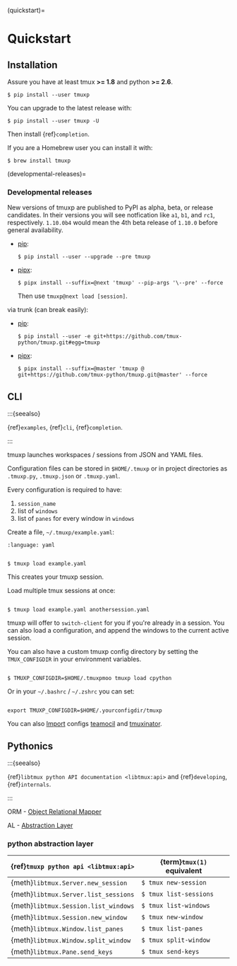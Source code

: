 (quickstart)=

# Quickstart

## Installation

Assure you have at least tmux **>= 1.8** and python **>= 2.6**.

```console
$ pip install --user tmuxp
```

You can upgrade to the latest release with:

```console
$ pip install --user tmuxp -U
```

Then install {ref}`completion`.

If you are a Homebrew user you can install it with:

```console
$ brew install tmuxp
```

(developmental-releases)=

### Developmental releases

New versions of tmuxp are published to PyPI as alpha, beta, or release candidates.
In their versions you will see notfication like `a1`, `b1`, and `rc1`, respectively.
`1.10.0b4` would mean the 4th beta release of `1.10.0` before general availability.

- [pip]\:

  ```console
  $ pip install --user --upgrade --pre tmuxp
  ```

- [pipx]\:

  ```console
  $ pipx install --suffix=@next 'tmuxp' --pip-args '\--pre' --force
  ```

  Then use `tmuxp@next load [session]`.

via trunk (can break easily):

- [pip]\:

  ```console
  $ pip install --user -e git+https://github.com/tmux-python/tmuxp.git#egg=tmuxp
  ```

- [pipx]\:

  ```console
  $ pipx install --suffix=@master 'tmuxp @ git+https://github.com/tmux-python/tmuxp.git@master' --force
  ```

[pip]: https://pip.pypa.io/en/stable/
[pipx]: https://pypa.github.io/pipx/docs/

## CLI

:::{seealso}

{ref}`examples`, {ref}`cli`, {ref}`completion`.

:::

tmuxp launches workspaces / sessions from JSON and YAML files.

Configuration files can be stored in `$HOME/.tmuxp` or in project
directories as `.tmuxp.py`, `.tmuxp.json` or `.tmuxp.yaml`.

Every configuration is required to have:

1. `session_name`
2. list of `windows`
3. list of `panes` for every window in `windows`

Create a file, `~/.tmuxp/example.yaml`:

```{literalinclude} ../examples/2-pane-vertical.yaml
:language: yaml

```

```console

$ tmuxp load example.yaml

```

This creates your tmuxp session.

Load multiple tmux sessions at once:

```console

$ tmuxp load example.yaml anothersession.yaml

```

tmuxp will offer to `switch-client` for you if you're already in a
session. You can also load a configuration, and append the windows to
the current active session.

You can also have a custom tmuxp config directory by setting the
`TMUX_CONFIGDIR` in your environment variables.

```console

$ TMUXP_CONFIGDIR=$HOME/.tmuxpmoo tmuxp load cpython

```

Or in your `~/.bashrc` / `~/.zshrc` you can set:

```console

export TMUXP_CONFIGDIR=$HOME/.yourconfigdir/tmuxp

```

You can also [Import][import] configs [teamocil][teamocil] and [tmuxinator][tmuxinator].

## Pythonics

:::{seealso}

{ref}`libtmux python API documentation <libtmux:api>` and {ref}`developing`,
{ref}`internals`.

:::

ORM - [Object Relational Mapper][object relational mapper]

AL - [Abstraction Layer][abstraction layer]

### python abstraction layer

| {ref}`tmuxp python api <libtmux:api>` | {term}`tmux(1)` equivalent |
| ------------------------------------- | -------------------------- |
| {meth}`libtmux.Server.new_session`    | `$ tmux new-session`       |
| {meth}`libtmux.Server.list_sessions`  | `$ tmux list-sessions`     |
| {meth}`libtmux.Session.list_windows`  | `$ tmux list-windows`      |
| {meth}`libtmux.Session.new_window`    | `$ tmux new-window`        |
| {meth}`libtmux.Window.list_panes`     | `$ tmux list-panes`        |
| {meth}`libtmux.Window.split_window`   | `$ tmux split-window`      |
| {meth}`libtmux.Pane.send_keys`        | `$ tmux send-keys`         |

[import]: http://tmuxp.git-pull.com/cli.html#import
[tmuxinator]: https://github.com/aziz/tmuxinator
[teamocil]: https://github.com/remiprev/teamocil
[abstraction layer]: http://en.wikipedia.org/wiki/Abstraction_layer
[object relational mapper]: http://en.wikipedia.org/wiki/Object-relational_mapping
